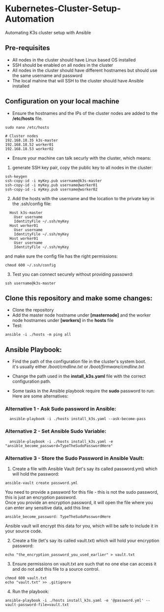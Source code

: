 # Kubernetes-Cluster-Setup-Automation

Automating K3s cluster setup with Ansible

## Pre-requisites

- All nodes in the cluster should have Linux based OS installed
- SSH should be enabled on all nodes in the cluster
- All nodes in the cluster should have different hostnames but should use the same username and password
- The local mahine that will SSH to the cluster should have Ansible installed

## Configuration on your local machine

- Ensure the hostnames and the IPs of the cluster nodes are added to the **/etc/hosts** file.

```shell
sudo nano /etc/hosts

# Cluster nodes
192.168.18.35 k3s-master
192.168.18.52 worker01
192.168.18.53 worker02
```

- Ensure your machine can talk securly with the cluster, which means:

1.  generate SSH key pair, copy the public key to all nodes in the cluster:

```shell
ssh-keygen
ssh-copy-id -i myKey.pub username@k3s-master
ssh-copy-id -i myKey.pub username@worker01
ssh-copy-id -i myKey.pub username@worker02
```

2. Add the hosts with the username and the location to the private key in the .ssh/config file:

```shell
  Host k3s-master
    User username
    IdentityFile ~/.ssh/myKey
  Host worker01
    User username
    IdentityFile ~/.ssh/myKey
  Host worker01
    User username
    IdentityFile ~/.ssh/myKey
```

and make sure the config file has the right permissions:

```
chmod 600 ~/.ssh/config
```

3. Test you can connect securely without providing passowrd:

```
ssh username@k3s-master
```

## Clone this repository and make some changes:

- Clone the repository
- Add the master node hostname under **[masternode]** and the worker node hostnames under **[workers]** in the **hosts** file
- Test:

```shell
ansible -i ./hosts -m ping all
```

## Ansible Playbook:

- Find the path of the configuration file in the cluster's system boot.  
   it's usually either _/boot/cmdline.txt_ or _/boot/firmware/cmdline.txt_
- Change the path used in the **install_k3s.yaml** file with the correct configuration path.

- Some tasks in the Ansible playbook require the **sudo** password to run:  
  Here are some alternatives:

### Alternative 1 - Ask Sudo password in Ansible:

```shell
  ansible-playbook -i ./hosts install_k3s.yaml --ask-become-pass
```

### Alternative 2 - Set Ansible Sudo Variable:

```shell
  ansible-playbook -i ./hosts install_k3s.yaml -e "ansible_become_password=TypeTheSudoPasswordHere"
```

### Alternative 3 - Store the Sudo Password in Ansible Vault:

1. Create a file with Ansible Vault (let's say its called password.yml) which will hold the password:

```shell
ansible-vault create password.yml
```

You need to provide a password for this file - this is not the sudo password, this is just an encryption password.  
Once you provide an encryption password, it will open the file where you can enter any sensitive data, add this line:

```
ansible_become_password: TypeTheSudoPasswordHere
```

Ansible vault will encrypt this data for you, which will be safe to include it in your source code.

2. Create a file (let's say its called vault.txt) which will hold your encryption password:

```
echo "the_encryption_password_you_used_earlier" > vault.txt
```

3. Ensure permissions on vault.txt are such that no one else can access it and do not add this file to a source control.

```
chmod 600 vault.txt
echo "vault.txt" >> .gitignore
```

4. Run the playbook:

```
ansible-playbook -i ./hosts install_k3s.yaml -e '@password.yml' --vault-password-file=vault.txt
```
